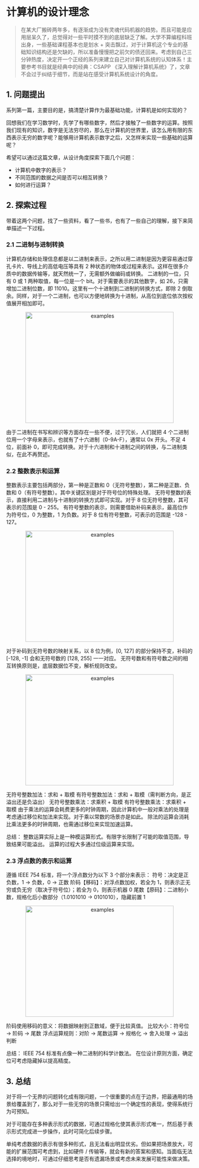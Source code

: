 # 计算机的设计理念

> 在某大厂搬砖两年多，有逐渐成为没有灵魂代码机器的趋势。而且可能是应用层呆久了，总觉得对一些平时摸不到的底层缺乏了解。大学不算编程科班出身，一些基础课程基本也是划水 + 突击飘过，对于计算机这个专业的基础知识结构还是欠缺的，所以准备慢慢把之前欠的债还回来。考虑到自己三分钟热度，决定开一个正经的系列来建立自己对计算机系统的认知体系！主要参考书目就是经典中的经典：CSAPP 《深入理解计算机系统》了，文章不会过于纠结于细节，而是站在感受计算机系统设计的角度。


## 1. 问题提出
系列第一篇，主要目的是，搞清楚计算作为最基础功能，计算机是如何实现的？

回想我们在学习数学时，先学了有哪些数字，然后才接触了一些数字的运算。按照我们现有的知识，数字是无法穷尽的，那么在计算机的世界里，该怎么用有限的东西表示无穷的数字呢？能够用计算机表示数字之后，又怎样来实现一些基础的运算呢？

希望可以通过这篇文章，从设计角度探索下面几个问题：
+ 计算机中数字的表示？
+ 不同范围的数据之间是否可以相互转换？
+ 如何进行运算？

## 2. 探索过程
带着这两个问题，找了一些资料，看了一些书，也有了一些自己的理解，接下来简单描述一下过程。

### 2.1 二进制与进制转换

计算机存储和处理信息都是以二进制来表示，之所以用二进制是因为更容易通过穿孔卡片、导线上的高低电压等具有 2 种状态的物体或过程来表示。这样在很多介质中的数据传输等，就天然统一了，无需额外做编码或转换。
二进制的一位，只有 0 或 1 两种取值，每一位是一个 bit。对于需要表示的其他数字，如 26，只需增加二进制位数，即 11010。这里有一个十进制到二进制的转换方式，即除 2 倒取余。同样，对于一个二进制，也可以方便地转换为十进制，从高位到底位依次按权值展开相加即可。

<div  align="center">    
    <img src="../../../imgs/csapp_1.png" width = "400" height = "300" alt="examples" align=center />
</div>


由于二进制在书写和辨识等方面存在一些不便，过于冗长，人们就把 4 个二进制位用一个字母来表示，也就有了十六进制（0-9A-F），通常以 0x 开头。不足 4 位，前面补 0，即可完成转换。对于十六进制和十进制之间的转换，与二进制类似，在此不再赘述。


### 2.2 整数表示和运算

整数表示主要包括两部分，第一种是正数和 0（无符号整数），第二种是正数、负数和 0（有符号整数）。其中关键区别是对于符号位的特殊处理。
无符号整数的表示，直接利用二进制与十进制的转换方式即可实现。对于 8 位无符号整数，其可表示的范围是 0 - 255。
有符号整数的表示，则需要借助补码来表示，最高位作为符号位，0 为整数，1 为负数。对于 8 位有符号整数，可表示的范围是 -128 - 127。


<div  align="center">    
    <img src="../../../imgs/csapp_2.png" width = "400" height = "300" alt="examples" align=center />
</div>

对于补码到无符号数的映射关系，以 8 位为例，[0, 127] 的部分保持不变，补码的 [-128, -1] 会和无符号数的 [128, 255] 一一对应。
无符号数和有符号数之间的相互转换原则是，底层数据位不变，解析规则改变。


<div  align="center">    
    <img src="../../../imgs/csapp_3.png" width = "400" height = "300" alt="examples" align=center />
</div>


无符号整数加法：求和 + 取模
有符号整数加法：求和 + 取模（需判断方向，是正溢出还是负溢出）
无符号整数乘法：求乘积 + 取模
有符号整数乘法：求乘积 + 取模
由于乘法的运算会耗费更多的时钟周期，因此计算机中一般对乘法的处理是考虑通过移位和加法来实现。对于乘以常数的场景亦是如此。
除法的运算会消耗比乘法更多的时钟周期，也需通过移位来实现加速运算。

总结：
整数运算实际上是一种模运算形式。有限字长限制了可能的取值范围，导致结果可能溢出。
运算的过程大多通过位级运算来实现。

### 2.3 浮点数的表示和运算
遵循 IEEE 754 标准，将一个浮点数分为以下 3 个部分来表示：
符号：决定是正负数，1 -> 负数，0 -> 正数
阶码【移码】：对浮点数加权，若全为 1，则表示正无穷或负无穷（取决于符号位）；若全为 0，则表示机器 0
尾数【原码】：二进制小数，规格化后小数部分（1.0101010 -> 0101010），隐藏前置 1


<div  align="center">    
    <img src="../../../imgs/csapp_4.png" width = "400" height = "300" alt="examples" align=center />
</div>

阶码使用移码的意义：将数据映射到正数域，便于比较真值。
比较大小：符号位 -> 阶码 -> 尾数
浮点运算规则：对阶 -> 尾数运算 -> 规格化 -> 舍入处理 -> 溢出判断


总结：
IEEE 754 标准有点像一种二进制的科学计数法。
在位设计原则方面，确定位可考虑隐藏掉以提高精度。

## 3. 总结

对于将一个无界的问题转化成有限问题，一个很重要的点在于边界，把最通用的场景给覆盖到了，那么对于一些无穷的场景只需给出一个确定性的表现，使得系统行为可预知。

对于可能存在多种表示形式的数据，可通过规格化使其表示形式唯一，然后基于表示形式完成进一步操作，此时可简化后续步骤。

单纯考虑数据的表示有很多种形式，且无法看出明显优劣。但如果把场景放大，可能的扩展范围可考虑到，比如硬件 / 传输等，就会有新的答案和感知。当面临无法选择的境地时，可通过仔细思考是否有遗漏场景或考虑未来发展可能性来做决策。
